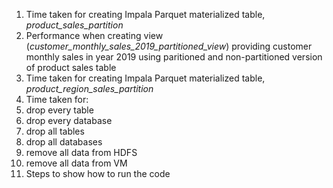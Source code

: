 
1. Time taken for creating Impala Parquet materialized table, *product_sales_partition*
2. Performance when creating view (*customer_monthly_sales_2019_partitioned_view*) providing customer monthly sales in year 2019 using paritioned and non-partitioned version of product sales table
3. Time taken for creating Impala Parquet materialized table, *product_region_sales_partition*
4. Time taken for:
  1. drop every table
  2. drop every database
  3. drop all tables
  4. drop all databases
  5. remove all data from HDFS
  6. remove all data from VM
5. Steps to show how to run the code
